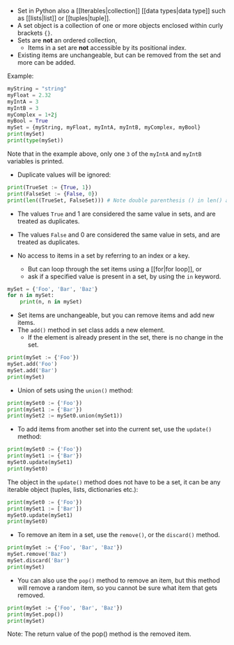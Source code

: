 - Set in Python also a [[Iterables|collection]] [[data types|data type]] such as [[lists|list]] or [[tuples|tuple]].
- A set object is a collection of one or more objects enclosed within curly brackets `{}`.
- Sets are **not** an ordered collection,
	- Items in a set are **not** accessible by its positional index.
- Existing items are unchangeable, but can be removed from the set and more can be added. 

Example:
```Python
myString = "string"
myFloat = 2.32
myIntA = 3
myIntB = 3
myComplex = 1+2j
myBool = True
mySet = {myString, myFloat, myIntA, myIntB, myComplex, myBool}
print(mySet)
print(type(mySet))
```
Note that in the example above, only one `3` of the `myIntA` and `myIntB` variables is printed.

- Duplicate values will be ignored:
```Python
print(TrueSet := {True, 1})
print(FalseSet := {False, 0})
print(len((TrueSet, FalseSet))) # Note double parenthesis () in len() arg
```
- The values `True` and $1$ are considered the same value in sets, and are treated as duplicates.
- The values `False` and $0$ are considered the same value in sets, and are treated as duplicates.

- No access to items in a set by referring to an index or a key.
	- But can loop through the set items using a [[for|for loop]], or
	- ask if a specified value is present in a set, by using the `in` keyword.

```Python
mySet = {'Foo', 'Bar', 'Baz'}
for n in mySet:
    print(n, n in mySet)
```

- Set items are unchangeable, but you can remove items and add new items.
- The `add()` method in set class adds a new element.
	- If the element is already present in the set, there is no change in the set.

```Python
print(mySet := {'Foo'})
mySet.add('Foo')
mySet.add('Bar')
print(mySet)
```

- Union of sets using the `union()` method:
```Python
print(mySet0 := {'Foo'})
print(mySet1 := {'Bar'})
print(mySet2 := mySet0.union(mySet1))
```

- To add items from another set into the current set, use the `update()` method:
```Python
print(mySet0 := {'Foo'})
print(mySet1 := {'Bar'})
mySet0.update(mySet1)
print(mySet0)
```
The object in the `update()` method does not have to be a set, it can be any iterable object (tuples, lists, dictionaries etc.):
```Python
print(mySet0 := {'Foo'})
print(mySet1 := ['Bar'])
mySet0.update(mySet1)
print(mySet0)
```

- To remove an item in a set, use the `remove()`, or the `discard()` method.
```Python
print(mySet := {'Foo', 'Bar', 'Baz'})
mySet.remove('Baz')
mySet.discard('Bar')
print(mySet)
```

- You can also use the `pop()` method to remove an item, but this method will remove a random item, so you cannot be sure what item that gets removed.
```Python
print(mySet := {'Foo', 'Bar', 'Baz'})
print(mySet.pop())
print(mySet)
```
Note: The return value of the pop() method is the removed item.